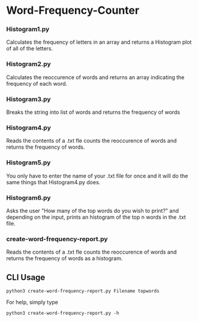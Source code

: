 # Word-Frequency-Counter

### Histogram1.py
Calculates the frequency of letters in an array and returns a Histogram plot of all of the letters.
### Histogram2.py
Calculates the reoccurence of words and returns an array indicating the frequency of each word.
### Histogram3.py
Breaks the string into list of words and returns the frequency of words
### Histogram4.py
Reads the contents of a .txt fle counts the reoccurence of words and returns the frequency of words.
### Histogram5.py
You only have to enter the name of your .txt file for once and it will do the same things that Histogram4.py does.
### Histogram6.py
Asks the user "How many of the top words do you wish to print?" and depending on the input, prints an histogram of the top n words in the .txt file.
### create-word-frequency-report.py
Reads the contents of a .txt fle counts the reoccurence of words and returns the frequency of words as a histogram. 

## CLI Usage

```
python3 create-word-frequency-report.py Filename topwords
```

For help, simply type

```
python3 create-word-frequency-report.py -h
```
